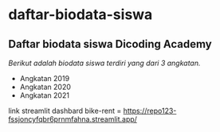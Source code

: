 daftar-biodata-siswa
==
Daftar biodata siswa Dicoding Academy
--
*Berikut adalah biodata siswa terdiri yang dari 3 angkatan.*
- Angkatan 2019
- Angkatan 2020
- Angkatan 2021

link streamlit dashbard bike-rent = https://repo123-fssjoncyfqbr6prnmfahna.streamlit.app/

